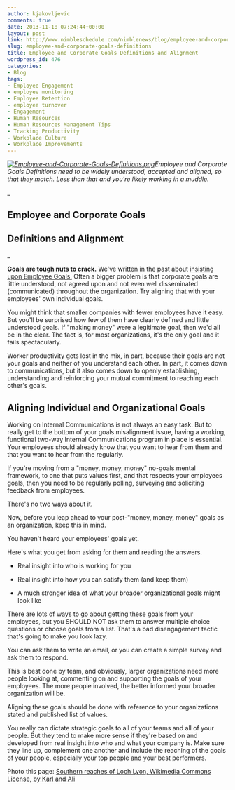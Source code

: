```yaml
---
author: kjakovljevic
comments: true
date: 2013-11-18 07:24:44+00:00
layout: post
link: http://www.nimbleschedule.com/nimblenews/blog/employee-and-corporate-goals-definitions/
slug: employee-and-corporate-goals-definitions
title: Employee and Corporate Goals Definitions and Alignment
wordpress_id: 476
categories:
- Blog
tags:
- Employee Engagement
- employee monitoring
- Employee Retention
- employee turnover
- Engagement
- Human Resources
- Human Resources Management Tips
- Tracking Productivity
- Workplace Culture
- Workplace Improvements
---
```


_[![Employee-and-Corporate-Goals-Definitions.png](http://www.nimbleschedule.com/wp-content/uploads/2013/11/Employee-and-Corporate-Goals-Definitions.png.jpg)](http://www.nimbleschedule.com/wp-content/uploads/2013/11/Employee-and-Corporate-Goals-Definitions.png.jpg)Employee and Corporate Goals Definitions need to be widely understood, accepted and aligned, so that they match. Less than that and you're likely working in a muddle._

_


## Employee and Corporate Goals




## Definitions and Alignment


_

**Goals are tough nuts to crack.** We've written in the past about [insisting upon Employee Goals.](http://www.nimbleschedule.com/employee-satisfaction/) Often a bigger problem is that corporate goals are little understood, not agreed upon and not even well disseminated (communicated) throughout the organization. Try aligning that with your employees' own individual goals.

You might think that smaller companies with fewer employees have it easy. But you'll be surprised how few of them have clearly defined and little understood goals. If "making money" were a legitimate goal, then we'd all be in the clear. The fact is, for most organizations, it's the only goal and it fails spectacularly.

Worker productivity gets lost in the mix, in part, because their goals are not your goals and neither of you understand each other. In part, it comes down to communications, but it also comes down to openly establishing, understanding and reinforcing your mutual commitment to reaching each other's goals.


## Aligning Individual and Organizational Goals


Working on Internal Communications is not always an easy task. But to really get to the bottom of your goals misalignment issue, having a working, functional two-way Internal Communications program in place is essential. Your employees should already know that you want to hear from them and that you want to hear from the regularly.

If you're moving from a "money, money, money" no-goals mental framework, to one that puts values first, and that respects your employees goals, then you need to be regularly polling, surveying and soliciting feedback from employees.

There's no two ways about it.

Now, before you leap ahead to your post-"money, money, money" goals as an organization, keep this in mind.

You haven't heard your employees' goals yet.

Here's what you get from asking for them and reading the answers.



	
  * Real insight into who is working for you

	
  * Real insight into how you can satisfy them (and keep them)

	
  * A much stronger idea of what your broader organizational goals might look like


There are lots of ways to go about getting these goals from your employees, but you SHOULD NOT ask them to answer multiple choice questions or choose goals from a list. That's a bad disengagement tactic that's going to make you look lazy.

You can ask them to write an email, or you can create a simple survey and ask them to respond.

This is best done by team, and obviously, larger organizations need more people looking at, commenting on and supporting the goals of your employees. The more people involved, the better informed your broader organization will be.

Aligning these goals should be done with reference to your organizations stated and published list of values.

You really can dictate strategic goals to all of your teams and all of your people. But they tend to make more sense if they're based on and developed from real insight into who and what your company is. Make sure they line up, complement one another and include the reaching of the goals of your people, especially your top people and your best performers.





Photo this page: [Southern reaches of Loch Lyon, Wikimedia Commons License, by Karl and Ali ](http://commons.wikimedia.org/wiki/File:Southern_reaches_of_Loch_Lyon_-_geograph.org.uk_-_1333060.jpg)


